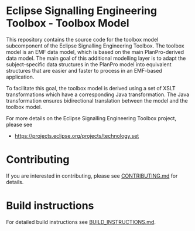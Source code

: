 # Eclipse Signalling Engineering Toolbox - Toolbox Model

This repository contains the source code for the toolbox model subcomponent of the 
Eclipse Signalling Engineering Toolbox. The toolbox model is an EMF data model, 
which is based on the main PlanPro-derived data model. The main goal of this 
additional modelling layer is to adapt the subject-specific data structures in the
PlanPro model into equivalent structures that are easier and faster to process in 
an EMF-based application. 

To facilitate this goal, the toolbox model is derived using a set of XSLT 
transformations which have a corresponding Java transformation. The Java 
transformation ensures bidirectional translation between the model and the 
toolbox model. 

For more details on the Eclipse Signalling Engineering Toolbox project, please see

* https://projects.eclipse.org/projects/technology.set

# Contributing

If you are interested in contributing, please see [CONTRIBUTING.md](CONTRIBUTING.md) for details.

# Build instructions

For detailed build instructions see [BUILD_INSTRUCTIONS.md](BUILD_INSTRUCTIONS.md).
